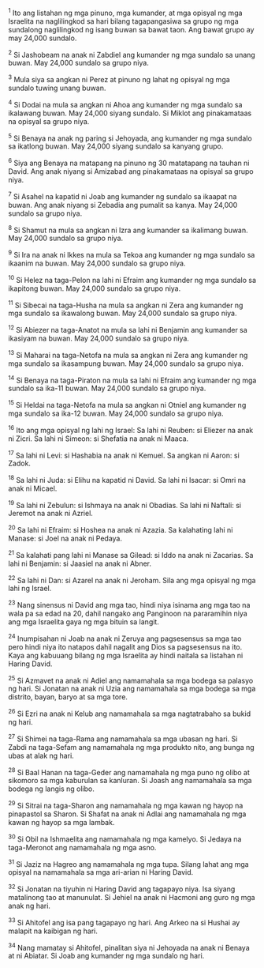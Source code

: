 <sup>1</sup>
Ito ang listahan ng mga pinuno, mga kumander, at mga opisyal ng mga Israelita na naglilingkod sa hari bilang tagapangasiwa sa grupo ng mga sundalong naglilingkod ng isang buwan sa bawat taon. Ang bawat grupo ay may 24,000 sundalo. 

<sup>2</sup>
Si Jashobeam na anak ni Zabdiel ang kumander ng mga sundalo sa unang buwan. May 24,000 sundalo sa grupo niya. 

<sup>3</sup>
Mula siya sa angkan ni Perez at pinuno ng lahat ng opisyal ng mga sundalo tuwing unang buwan. 

<sup>4</sup>
Si Dodai na mula sa angkan ni Ahoa ang kumander ng mga sundalo sa ikalawang buwan. May 24,000 siyang sundalo. Si Miklot ang pinakamataas na opisyal sa grupo niya. 

<sup>5</sup>
Si Benaya na anak ng paring si Jehoyada, ang kumander ng mga sundalo sa ikatlong buwan. May 24,000 siyang sundalo sa kanyang grupo. 

<sup>6</sup>
Siya ang Benaya na matapang na pinuno ng 30 matatapang na tauhan ni David. Ang anak niyang si Amizabad ang pinakamataas na opisyal sa grupo niya. 

<sup>7</sup>
Si Asahel na kapatid ni Joab ang kumander ng sundalo sa ikaapat na buwan. Ang anak niyang si Zebadia ang pumalit sa kanya. May 24,000 sundalo sa grupo niya. 

<sup>8</sup>
Si Shamut na mula sa angkan ni Izra ang kumander sa ikalimang buwan. May 24,000 sundalo sa grupo niya. 

<sup>9</sup>
Si Ira na anak ni Ikkes na mula sa Tekoa ang kumander ng mga sundalo sa ikaanim na buwan. May 24,000 sundalo sa grupo niya. 

<sup>10</sup>
Si Helez na taga-Pelon na lahi ni Efraim ang kumander ng mga sundalo sa ikapitong buwan. May 24,000 sundalo sa grupo niya. 

<sup>11</sup>
Si Sibecai na taga-Husha na mula sa angkan ni Zera ang kumander ng mga sundalo sa ikawalong buwan. May 24,000 sundalo sa grupo niya. 

<sup>12</sup>
Si Abiezer na taga-Anatot na mula sa lahi ni Benjamin ang kumander sa ikasiyam na buwan. May 24,000 sundalo sa grupo niya. 

<sup>13</sup>
Si Maharai na taga-Netofa na mula sa angkan ni Zera ang kumander ng mga sundalo sa ikasampung buwan. May 24,000 sundalo sa grupo niya. 

<sup>14</sup>
Si Benaya na taga-Piraton na mula sa lahi ni Efraim ang kumander ng mga sundalo sa ika-11 buwan. May 24,000 sundalo sa grupo niya. 

<sup>15</sup>
Si Heldai na taga-Netofa na mula sa angkan ni Otniel ang kumander ng mga sundalo sa ika-12 buwan. May 24,000 sundalo sa grupo niya.

<sup>16</sup>
Ito ang mga opisyal ng lahi ng Israel: Sa lahi ni Reuben: si Eliezer na anak ni Zicri. Sa lahi ni Simeon: si Shefatia na anak ni Maaca. 

<sup>17</sup>
Sa lahi ni Levi: si Hashabia na anak ni Kemuel. Sa angkan ni Aaron: si Zadok. 

<sup>18</sup>
Sa lahi ni Juda: si Elihu na kapatid ni David. Sa lahi ni Isacar: si Omri na anak ni Micael. 

<sup>19</sup>
Sa lahi ni Zebulun: si Ishmaya na anak ni Obadias. Sa lahi ni Naftali: si Jeremot na anak ni Azriel. 

<sup>20</sup>
Sa lahi ni Efraim: si Hoshea na anak ni Azazia. Sa kalahating lahi ni Manase: si Joel na anak ni Pedaya. 

<sup>21</sup>
Sa kalahati pang lahi ni Manase sa Gilead: si Iddo na anak ni Zacarias. Sa lahi ni Benjamin: si Jaasiel na anak ni Abner. 

<sup>22</sup>
Sa lahi ni Dan: si Azarel na anak ni Jeroham. Sila ang mga opisyal ng mga lahi ng Israel. 

<sup>23</sup>
Nang sinensus ni David ang mga tao, hindi niya isinama ang mga tao na wala pa sa edad na 20, dahil nangako ang Panginoon na pararamihin niya ang mga Israelita gaya ng mga bituin sa langit. 

<sup>24</sup>
Inumpisahan ni Joab na anak ni Zeruya ang pagsesensus sa mga tao pero hindi niya ito natapos dahil nagalit ang Dios sa pagsesensus na ito. Kaya ang kabuuang bilang ng mga Israelita ay hindi naitala sa listahan ni Haring David.

<sup>25</sup>
Si Azmavet na anak ni Adiel ang namamahala sa mga bodega sa palasyo ng hari. Si Jonatan na anak ni Uzia ang namamahala sa mga bodega sa mga distrito, bayan, baryo at sa mga tore. 

<sup>26</sup>
Si Ezri na anak ni Kelub ang namamahala sa mga nagtatrabaho sa bukid ng hari. 

<sup>27</sup>
Si Shimei na taga-Rama ang namamahala sa mga ubasan ng hari. Si Zabdi na taga-Sefam ang namamahala ng mga produkto nito, ang bunga ng ubas at alak ng hari. 

<sup>28</sup>
Si Baal Hanan na taga-Geder ang namamahala ng mga puno ng olibo at sikomoro sa mga kaburulan sa kanluran. Si Joash ang namamahala sa mga bodega ng langis ng olibo. 

<sup>29</sup>
Si Sitrai na taga-Sharon ang namamahala ng mga kawan ng hayop na pinapastol sa Sharon. Si Shafat na anak ni Adlai ang namamahala ng mga kawan ng hayop sa mga lambak. 

<sup>30</sup>
Si Obil na Ishmaelita ang namamahala ng mga kamelyo. Si Jedaya na taga-Meronot ang namamahala ng mga asno. 

<sup>31</sup>
Si Jaziz na Hagreo ang namamahala ng mga tupa. Silang lahat ang mga opisyal na namamahala sa mga ari-arian ni Haring David. 

<sup>32</sup>
Si Jonatan na tiyuhin ni Haring David ang tagapayo niya. Isa siyang matalinong tao at manunulat. Si Jehiel na anak ni Hacmoni ang guro ng mga anak ng hari. 

<sup>33</sup>
Si Ahitofel ang isa pang tagapayo ng hari. Ang Arkeo na si Hushai ay malapit na kaibigan ng hari. 

<sup>34</sup>
Nang mamatay si Ahitofel, pinalitan siya ni Jehoyada na anak ni Benaya at ni Abiatar. Si Joab ang kumander ng mga sundalo ng hari.